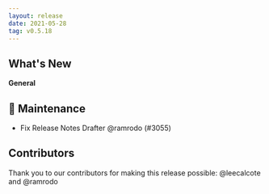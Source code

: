 ```yaml
---
layout: release
date: 2021-05-28
tag: v0.5.18
---
```


## What's New
**General**
## 🧰 Maintenance

- Fix Release Notes Drafter @ramrodo (#3055)

## Contributors

Thank you to our contributors for making this release possible:
@leecalcote and @ramrodo
 
